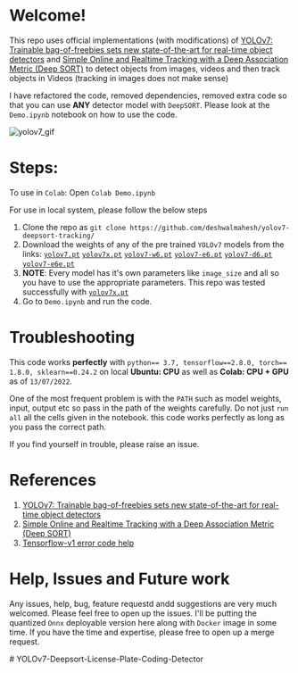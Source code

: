 # Welcome!
This repo uses official implementations (with modifications) of [YOLOv7: Trainable bag-of-freebies sets new state-of-the-art for real-time object detectors](https://github.com/WongKinYiu/yolov7) and [Simple Online and Realtime Tracking with a Deep Association Metric (Deep SORT)](https://github.com/nwojke/deep_sort)  to detect objects from images, videos and then track objects in Videos (tracking in images does not make sense)

I have refactored the code, removed dependencies, removed extra code so that you can use **ANY** detector model with `DeepSORT`. Please look at the `Demo.ipynb` notebook on how to use the code.

![yolov7_gif](https://user-images.githubusercontent.com/50293852/179401908-bb40a5aa-1209-4efd-924a-641300bb456a.gif)


# Steps:
To use in `Colab`: Open `Colab Demo.ipynb`

For use in local system, please follow the below steps

1. Clone the repo as `git clone https://github.com/deshwalmahesh/yolov7-deepsort-tracking/`
2. Download the weights of any of the pre trained `YOLOv7` models from the links: [`yolov7.pt`](https://github.com/WongKinYiu/yolov7/releases/download/v0.1/yolov7.pt) [`yolov7x.pt`](https://github.com/WongKinYiu/yolov7/releases/download/v0.1/yolov7x.pt) [`yolov7-w6.pt`](https://github.com/WongKinYiu/yolov7/releases/download/v0.1/yolov7-w6.pt) [`yolov7-e6.pt`](https://github.com/WongKinYiu/yolov7/releases/download/v0.1/yolov7-e6.pt) [`yolov7-d6.pt`](https://github.com/WongKinYiu/yolov7/releases/download/v0.1/yolov7-d6.pt) [`yolov7-e6e.pt`](https://github.com/WongKinYiu/yolov7/releases/download/v0.1/yolov7-e6e.pt)
3. **NOTE**: Every model has it's own  parameters like `image_size` and all so you have to use the appropriate parameters. This repo was tested successfully with [`yolov7x.pt`](https://github.com/WongKinYiu/yolov7/releases/download/v0.1/yolov7x.pt)
4. Go to `Demo.ipynb` and run the code. 

# Troubleshooting
This code works **perfectly** with `python== 3.7, tensorflow==2.8.0, torch== 1.8.0, sklearn==0.24.2` on local **Ubuntu: CPU** as well as **Colab: CPU + GPU** as of `13/07/2022`.

One of the most frequent problem is with the `PATH` such as model weights, input, output etc so pass in the path of the weights carefully. Do not just `run all` all the cells given in the notebook. this code works perfectly as long as you pass the correct path.

If you find yourself in trouble, please raise an issue.


# References
1. [YOLOv7: Trainable bag-of-freebies sets new state-of-the-art for real-time object detectors](https://github.com/WongKinYiu/yolov7)
2. [Simple Online and Realtime Tracking with a Deep Association Metric (Deep SORT)](https://github.com/nwojke/deep_sort)
3. [Tensorflow-v1 error code help](https://github.com/theAIGuysCode/yolov4-deepsort)

# Help, Issues and Future work
Any issues, help, bug, feature requestd andd suggestions are very much welcomed. Please feel free to open up the issues.
I'll be putting the quantized `Onnx` deployable version here along with `Docker`  image in some time. If you have the time and expertise, please free to open up a merge request. 

#   Y O L O v 7 - D e e p s o r t - L i c e n s e - P l a t e - C o d i n g - D e t e c t o r  
 